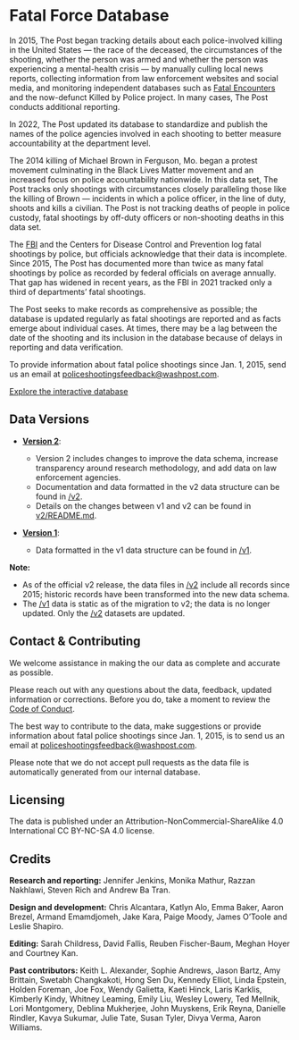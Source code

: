 # Fatal Force Database

In 2015, The Post began tracking details about each police-involved killing in the United States — the race of the deceased, the circumstances of the shooting, whether the person was armed and whether the person was experiencing a mental-health crisis — by manually culling local news reports, collecting information from law enforcement websites and social media, and monitoring independent databases such as [Fatal Encounters](https://fatalencounters.org/) and the now-defunct Killed by Police project. In many cases, The Post conducts additional reporting.

In 2022, The Post updated its database to standardize and publish the names of the police agencies involved in each shooting to better measure accountability at the department level.

The 2014 killing of Michael Brown in Ferguson, Mo. began a protest movement culminating in the Black Lives Matter movement and an increased focus on police accountability nationwide. In this data set, The Post tracks only shootings with circumstances closely paralleling those like the killing of Brown — incidents in which a police officer, in the line of duty, shoots and kills a civilian. The Post is not tracking deaths of people in police custody, fatal shootings by off-duty officers or non-shooting deaths in this data set.

The [FBI](https://www.fbi.gov/services/cjis/ucr/use-of-force) and the Centers for Disease Control and Prevention log fatal shootings by police, but officials acknowledge that their data is incomplete. Since 2015, The Post has documented more than twice as many fatal shootings by police as recorded by federal officials on average annually. That gap has widened in recent years, as the FBI in 2021 tracked only a third of departments’ fatal shootings.

The Post seeks to make records as comprehensive as possible; the database is updated regularly as fatal shootings are reported and as facts emerge about individual cases. At times, there may be a lag between the date of the shooting and its inclusion in the database because of delays in reporting and data verification.

To provide information about fatal police shootings since Jan. 1, 2015, send us an email at policeshootingsfeedback@washpost.com.

[Explore the interactive database](https://www.washingtonpost.com/graphics/investigations/police-shootings-database/)


## Data Versions

- **[Version 2](v2/)**:
    - Version 2 includes changes to improve the data schema, increase transparency around research methodology, and add data on law enforcement agencies.
    - Documentation and data formatted in the v2 data structure can be found in [/v2](v2/).
    - Details on the changes between v1 and v2 can be found in [v2/README.md](v2/README.md).

- **[Version 1]((v2/))**:
    - Data formatted in the v1 data structure can be found in [/v1](v1/).

**Note:**

- As of the official v2 release, the data files in [/v2](v2/) include all records since 2015; historic records have been transformed into the new data schema.
- The [/v1](v1/) data is static as of the migration to v2; the data is no longer updated. Only the [/v2](v2/) datasets are updated.



## Contact & Contributing

We welcome assistance in making the our data as complete and accurate as possible.

Please reach out with any questions about the data, feedback, updated information or corrections. Before you do, take a moment to review the [Code of Conduct](CODE_OF_CONDUCT.md).

The best way to contribute to the data, make suggestions or provide information about fatal police shootings since Jan. 1, 2015, is to send us an email at policeshootingsfeedback@washpost.com.

Please note that we do not accept pull requests as the data file is automatically generated from our internal database.


## Licensing

The data is published under an Attribution-NonCommercial-ShareAlike 4.0 International CC BY-NC-SA 4.0 license.


## Credits

**Research and reporting:** Jennifer Jenkins, Monika Mathur, Razzan Nakhlawi, Steven Rich and Andrew Ba Tran.

**Design and development:** Chris Alcantara, Katlyn Alo, Emma Baker, Aaron Brezel, Armand Emamdjomeh, Jake Kara, Paige Moody, James O’Toole and Leslie Shapiro.

**Editing:** Sarah Childress, David Fallis, Reuben Fischer-Baum, Meghan Hoyer and Courtney Kan.

**Past contributors:** Keith L. Alexander, Sophie Andrews, Jason Bartz, Amy Brittain, Swetabh Changkakoti, Hong Sen Du, Kennedy Elliot, Linda Epstein, Holden Foreman, Joe Fox, Wendy Galietta, Kaeti Hinck, Laris Karklis, Kimberly Kindy, Whitney Leaming, Emily Liu, Wesley Lowery, Ted Mellnik, Lori Montgomery, Deblina Mukherjee, John Muyskens, Erik Reyna, Danielle Rindler, Kavya Sukumar, Julie Tate, Susan Tyler, Divya Verma, Aaron Williams.
